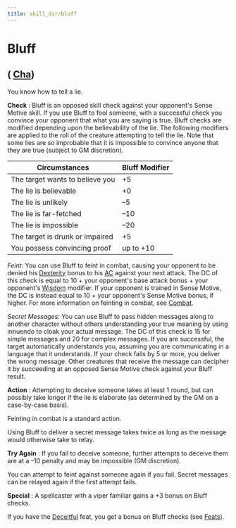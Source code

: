 ```yaml
---
title: skill_dir/bluff
---
```

# Bluff

## ( [Cha](../gettingStarted#_charisma-new))

You know how to tell a lie.

**Check** : Bluff is an opposed skill check against your opponent's Sense Motive skill. If you use Bluff to fool someone, with a successful check you convince your opponent that what you are saying is true. Bluff checks are modified depending upon the believability of the lie. The following modifiers are applied to the roll of the creature attempting to tell the lie. Note that some lies are so improbable that it is impossible to convince anyone that they are true (subject to GM discretion).

| Circumstances | Bluff Modifier |
| --- | --- |
| The target wants to believe you | +5 |
| The lie is believable | +0 |
| The lie is unlikely | –5 |
| The lie is far-fetched | –10 |
| The lie is impossible | –20 |
| The target is drunk or impaired | +5 |
| You possess convincing proof | up to +10 |

_Feint_: You can use Bluff to feint in combat, causing your opponent to be denied his [Dexterity](../gettingStarted#_dexterity) bonus to his [AC](../combat#_armor-class) against your next attack. The DC of this check is equal to 10 + your opponent's base attack bonus + your opponent's [Wisdom](../gettingStarted#_wisdom) modifier. If your opponent is trained in Sense Motive, the DC is instead equal to 10 + your opponent's Sense Motive bonus, if higher. For more information on feinting in combat, see [Combat](../combat).

_Secret Messages_: You can use Bluff to pass hidden messages along to another character without others understanding your true meaning by using innuendo to cloak your actual message. The DC of this check is 15 for simple messages and 20 for complex messages. If you are successful, the target automatically understands you, assuming you are communicating in a language that it understands. If your check fails by 5 or more, you deliver the wrong message. Other creatures that receive the message can decipher it by succeeding at an opposed Sense Motive check against your Bluff result.

**Action** : Attempting to deceive someone takes at least 1 round, but can possibly take longer if the lie is elaborate (as determined by the GM on a case-by-case basis).

Feinting in combat is a standard action.

Using Bluff to deliver a secret message takes twice as long as the message would otherwise take to relay.

**Try Again** : If you fail to deceive someone, further attempts to deceive them are at a –10 penalty and may be impossible (GM discretion).

You can attempt to feint against someone again if you fail. Secret messages can be relayed again if the first attempt fails.

**Special** : A spellcaster with a viper familiar gains a +3 bonus on Bluff checks.

If you have the [Deceitful](../feats#_deceitful) feat, you get a bonus on Bluff checks (see [Feats](../feats)).

